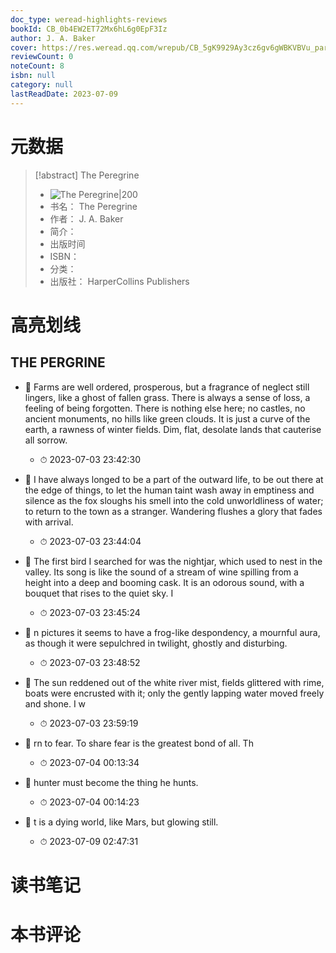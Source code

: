 ```yaml
---
doc_type: weread-highlights-reviews
bookId: CB_0b4EW2ET72Mx6hL6g0EpF3Iz
author: J. A. Baker
cover: https://res.weread.qq.com/wrepub/CB_5gK9929Ay3cz6gv6gWBKVBVu_parsecover
reviewCount: 0
noteCount: 8
isbn: null
category: null
lastReadDate: 2023-07-09
---
```

# 元数据
> [!abstract] The Peregrine
> - ![ The Peregrine|200](https://res.weread.qq.com/wrepub/CB_5gK9929Ay3cz6gv6gWBKVBVu_parsecover)
> - 书名： The Peregrine
> - 作者： J. A. Baker
> - 简介： 
> - 出版时间 
> - ISBN： 
> - 分类： 
> - 出版社： HarperCollins Publishers

# 高亮划线

## THE PERGRINE


- 📌 Farms are well ordered, prosperous, but a fragrance of neglect still lingers, like a ghost of fallen grass. There is always a sense of loss, a feeling of being forgotten. There is nothing else here; no castles, no ancient monuments, no hills like green clouds. It is just a curve of the earth, a rawness of winter fields. Dim, flat, desolate lands that cauterise all sorrow. 
    - ⏱ 2023-07-03 23:42:30 

- 📌 I have always longed to be a part of the outward life, to be out there at the edge of things, to let the human taint wash away in emptiness and silence as the fox sloughs his smell into the cold unworldliness of water; to return to the town as a stranger. Wandering flushes a glory that fades with arrival. 
    - ⏱ 2023-07-03 23:44:04 

- 📌 The first bird I searched for was the nightjar, which used to nest in the valley. Its song is like the sound of a stream of wine spilling from a height into a deep and booming cask. It is an odorous sound, with a bouquet that rises to the quiet sky. I 
    - ⏱ 2023-07-03 23:45:24 

- 📌 n pictures it seems to have a frog-like despondency, a mournful aura, as though it were sepulchred in twilight, ghostly and disturbing. 
    - ⏱ 2023-07-03 23:48:52 

- 📌 The sun reddened out of the white river mist, fields glittered with rime, boats were encrusted with it; only the gently lapping water moved freely and shone. I w 
    - ⏱ 2023-07-03 23:59:19 

- 📌 rn to fear. To share fear is the greatest bond of all. Th 
    - ⏱ 2023-07-04 00:13:34 

- 📌 hunter must become the thing he hunts. 
    - ⏱ 2023-07-04 00:14:23 

- 📌 t is a dying world, like Mars, but glowing still. 
    - ⏱ 2023-07-09 02:47:31 
# 读书笔记

# 本书评论
